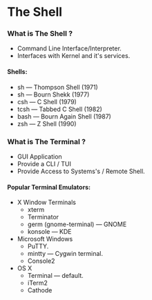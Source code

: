 The Shell
===
  

### What is The Shell ?

- Command Line Interface/Interpreter. 
- Interfaces with Kernel and it's services.


#### Shells:

-  sh  — Thompson Shell (1971) 
-  sh  — Bourn Shekk (1977)
-  csh — C Shell (1979)
- tcsh — Tabbed C Shell (1982)
- bash — Bourn Again Shell (1987)
-  zsh — Z Shell (1990)

### What is The Terminal ?

- GUI Application 
- Provide a CLI / TUI
- Provide Access to Systems's / Remote Shell.

#### Popular Terminal Emulators:

- X Window Terminals
  - xterm
  - Terminator
  - germ (gnome-terminal) — GNOME
  - konsole — KDE
- Microsoft Windows
  - PuTTY.
  - mintty — Cygwin terminal.
  - Console2
- OS X
  - Terminal — default.
  - iTerm2
  - Cathode
